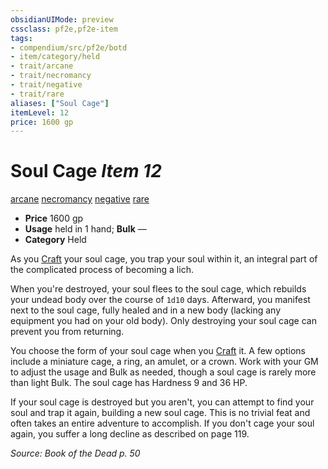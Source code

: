 ```yaml
---
obsidianUIMode: preview
cssclass: pf2e,pf2e-item
tags:
- compendium/src/pf2e/botd
- item/category/held
- trait/arcane
- trait/necromancy
- trait/negative
- trait/rare
aliases: ["Soul Cage"]
itemLevel: 12
price: 1600 gp
---
```

# Soul Cage *Item 12*  
[arcane](../../../rules/traits/arcane.md)  [necromancy](../../../rules/traits/necromancy.md)  [negative](../../../rules/traits/negative.md)  [rare](../../../rules/traits/rare.md)  

- **Price** 1600 gp
- **Usage** held in 1 hand; **Bulk** —
- **Category** Held

As you [Craft](../../../rules/actions/craft.md) your soul cage, you trap your soul within it, an integral part of the complicated process of becoming a lich.

When you're destroyed, your soul flees to the soul cage, which rebuilds your undead body over the course of `1d10` days. Afterward, you manifest next to the soul cage, fully healed and in a new body (lacking any equipment you had on your old body). Only destroying your soul cage can prevent you from returning.

You choose the form of your soul cage when you [Craft](../../../rules/actions/craft.md) it. A few options include a miniature cage, a ring, an amulet, or a crown. Work with your GM to adjust the usage and Bulk as needed, though a soul cage is rarely more than light Bulk. The soul cage has Hardness 9 and 36 HP.

If your soul cage is destroyed but you aren't, you can attempt to find your soul and trap it again, building a new soul cage. This is no trivial feat and often takes an entire adventure to accomplish. If you don't cage your soul again, you suffer a long decline as described on page 119.

*Source: Book of the Dead p. 50*